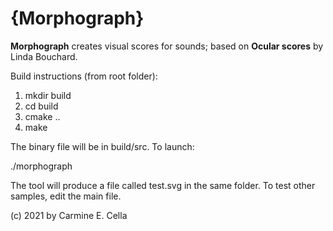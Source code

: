 # {Morphograph}

**Morphograph** creates visual scores for sounds; based on **Ocular scores** by Linda Bouchard.

Build instructions (from root folder):

1. mkdir build
2. cd build
3. cmake ..
4. make

The binary file will be in build/src. To launch:

./morphograph

The tool will produce a file called test.svg in the same folder. To test other samples, edit the main file.

(c) 2021 by Carmine E. Cella

